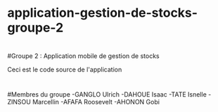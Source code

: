 # application-gestion-de-stocks-groupe-2

#

#Groupe 2 : Application mobile de gestion de stocks

Ceci est le code source de l'application

#

#Membres du groupe
-GANGLO Ulrich
-DAHOUE Isaac
-TATE Isnelle
-ZINSOU Marcellin
-AFAFA Roosevelt
-AHONON Gobi
